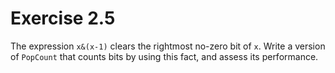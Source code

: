 
# Exercise 2.5

The expression ```x&(x-1)``` clears the rightmost no-zero bit of ```x```. Write a version of ```PopCount``` that counts bits by using this fact, and assess its performance.
